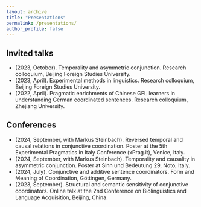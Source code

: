```yaml
---
layout: archive
title: "Presentations"
permalink: /presentations/
author_profile: false
---
```


Invited talks
-

* (2023, October). Temporality and asymmetric conjunction. Research colloquium, Beijing Foreign Studies University. 
* (2023, April). Experimental methods in linguistics. Research colloquium, Beijing Foreign Studies University. 
* (2022, April). Pragmatic enrichments of Chinese GFL learners in understanding German coordinated sentences. Research colloquium, Zhejiang University. 

Conferences
-
* (2024, September, with Markus Steinbach). Reversed temporal and causal relations in conjunctive coordination. Poster at the 5th Experimental Pragmatics in Italy Conference (xPrag.it), Venice, Italy. 
* (2024, September, with Markus Steinbach). Temporality and causality in asymmetric conjunction. Poster at Sinn und Bedeutung 29, Noto, Italy.
* (2024, July). Conjunctive and additive sentence coordinators. Form and Meaning of Coordination, Göttingen, Germany. 
* (2023, September). Structural and semantic sensitivity of conjunctive coordinators. Online talk at the 2nd Conference on Biolinguistics and Language Acquisition, Beijing, China.

